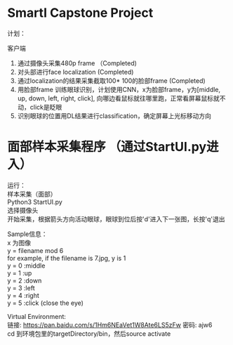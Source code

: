 # SmartI Capstone Project
计划：

客户端<br>
1. 通过摄像头采集480p frame （Completed)<br>
2. 对头部进行face localization (Completed)<br>
3. 通过localization的结果采集截取100* 100的脸部frame (Completed)<br>
4. 用脸部frame 训练眼球识别，计划使用CNN，x为脸部frame，y为[middle, up, down, left, right, click], 向哪边看鼠标就往哪里跑，正常看屏幕鼠标就不动，click是眨眼<br>
5. 识别眼球的位置用DL结果进行classification，确定屏幕上光标移动方向<br>

# 面部样本采集程序 （通过StartUI.py进入）
运行：<br>
样本采集（面部）<br>
Python3 StartUI.py<br>
选择摄像头<br>
开始采集，根据箭头方向活动眼球，眼球到位后按'd'进入下一张图，长按'q'退出<br>

Sample信息：<br>
x 为图像 <br>
y = filename mod 6 <br>
for example, if the filename is 7.jpg, y is 1<br>
y = 0 :middle<br>
y = 1 :up<br>
y = 2 :down<br>
y = 3 :left<br>
y = 4 :right<br>
y = 5 :click (close the eye)<br>


Virtual Environment:<br>
链接: https://pan.baidu.com/s/1Hm6NEaVet1W8Ate6LS5zFw 密码: ajw6 <br>
cd 到环境包里的targetDirectory/bin，然后source activate <br>



